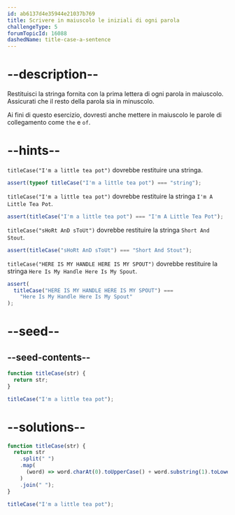 ```yaml
---
id: ab6137d4e35944e21037b769
title: Scrivere in maiuscolo le iniziali di ogni parola
challengeType: 5
forumTopicId: 16088
dashedName: title-case-a-sentence
---
```


# --description--

Restituisci la stringa fornita con la prima lettera di ogni parola in maiuscolo. Assicurati che il resto della parola sia in minuscolo.

Ai fini di questo esercizio, dovresti anche mettere in maiuscolo le parole di collegamento come `the` e `of`.

# --hints--

`titleCase("I'm a little tea pot")` dovrebbe restituire una stringa.

```js
assert(typeof titleCase("I'm a little tea pot") === "string");
```

`titleCase("I'm a little tea pot")` dovrebbe restituire la stringa `I'm A Little Tea Pot`.

```js
assert(titleCase("I'm a little tea pot") === "I'm A Little Tea Pot");
```

`titleCase("sHoRt AnD sToUt")` dovrebbe restituire la stringa `Short And Stout`.

```js
assert(titleCase("sHoRt AnD sToUt") === "Short And Stout");
```

`titleCase("HERE IS MY HANDLE HERE IS MY SPOUT")` dovrebbe restituire la stringa `Here Is My Handle Here Is My Spout`.

```js
assert(
  titleCase("HERE IS MY HANDLE HERE IS MY SPOUT") ===
    "Here Is My Handle Here Is My Spout"
);
```

# --seed--

## --seed-contents--

```js
function titleCase(str) {
  return str;
}

titleCase("I'm a little tea pot");
```

# --solutions--

```js
function titleCase(str) {
  return str
    .split(" ")
    .map(
      (word) => word.charAt(0).toUpperCase() + word.substring(1).toLowerCase()
    )
    .join(" ");
}

titleCase("I'm a little tea pot");
```
